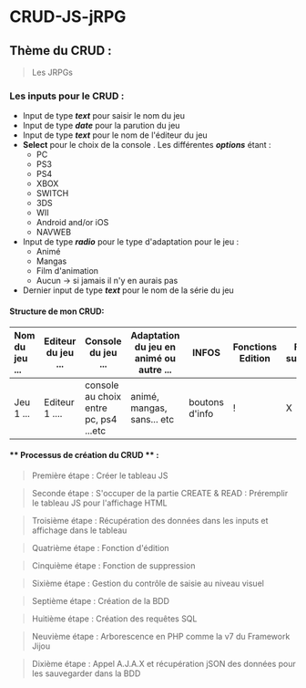 # CRUD-JS-jRPG

## Thème du CRUD : 
> Les JRPGs 

### Les inputs pour le CRUD :
* Input de type **_text_** pour saisir le nom du jeu
* Input de type **_date_** pour la parution du jeu
* Input de type **_text_** pour le nom de l'éditeur du jeu
* **Select** pour le choix de la console . Les différentes **_options_** étant : 
  * PC
  * PS3
  * PS4
  * XBOX
  * SWITCH
  * 3DS
  * WII
  * Android and/or iOS
  * NAVWEB
 * Input de type **_radio_** pour le type d'adaptation pour le jeu :
    * Animé
    * Mangas
    * Film d'animation
    * Aucun -> si jamais il n'y en aurais pas
 * Dernier input de type **_text_** pour le nom de la série du jeu

#### Structure de mon CRUD: 

| Nom du jeu ... | Editeur du jeu ... | Console du jeu ... | Adaptation du jeu en animé ou autre ... | INFOS | Fonctions Edition | Fonction suppression |
| :--------------|--------------------|--------------------|-----------------------------------------|-------|--------------------|---------------------| 
| Jeu 1 ...      |  Editeur 1 ....    | console au choix entre pc, ps4 ...etc | animé, mangas, sans... etc | boutons d'info | !   | X |

#### ** Processus de création du CRUD ** : 

> Première étape : Créer le tableau JS

> Seconde étape : S'occuper de la partie CREATE & READ : Préremplir le tableau JS pour l'affichage HTML

> Troisième étape : Récupération des données dans les inputs et affichage dans le tableau

> Quatrième étape : Fonction d'édition 

> Cinquième étape : Fonction de suppression

> Sixième étape : Gestion du contrôle de saisie au niveau visuel

> Septième étape : Création de la BDD

> Huitième étape : Création des requêtes SQL 

> Neuvième étape :  Arborescence en PHP comme la v7 du Framework Jijou

> Dixième étape : Appel A.J.A.X et récupération jSON des données pour les sauvegarder dans la BDD
